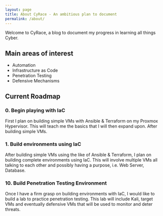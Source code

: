 ```yaml
---
layout: page
title: About CyRace - An ambitious plan to document 
permalink: /about/
---
```


Welcome to CyRace, a blog to document my progress in learning all things Cyber.

## Main areas of interest

- Automation
- Infrastructure as Code
- Penetration Testing
- Defensive Mechanisms

## Current Roadmap

### 0. Begin playing with IaC

First I plan on building simple VMs with Ansible & Terraform on my Proxmox Hypervisor. This will teach me the basics that I will then expand upon. After building simple VMs.

### 1. Build environments using IaC

After building simple VMs using the like of Ansible & Terraform, I plan on building complete environments using IaC. This will involve multiple VMs all talking to each other and possibly having a purpose, i.e. Web Server, Database.

### 10. Build Penetration Testing Environment

Once I have a firm grasp on building environments with IaC, I would like to build a lab to practice penetration testing. This lab will include Kali, target VMs and eventually defensive VMs that will be used to monitor and deter threats.